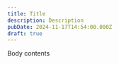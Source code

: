 ```yaml
---
title: Title
description: Description
pubDate: 2024-11-17T14:54:00.000Z
draft: true
---
```

Body contents
